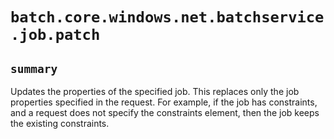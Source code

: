 # `batch.core.windows.net.batchservice.job.patch`

## `summary`
Updates the properties of the specified job. This replaces only the job properties specified in the request. For example, if the job has constraints, and a request does not specify the constraints element, then the job keeps the existing constraints.


